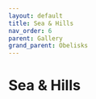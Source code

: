 ```yaml
---
layout: default
title: Sea & Hills
nav_order: 6
parent: Gallery
grand_parent: Obelisks
---
```


# Sea & Hills


